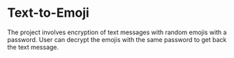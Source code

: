# Text-to-Emoji

The project involves encryption of text messages with random emojis with a password.
User can decrypt the emojis with the same password to get back the text message.
